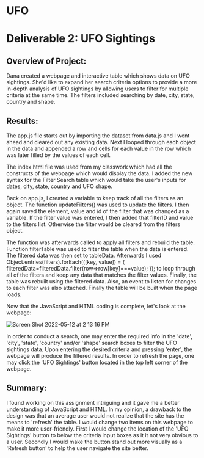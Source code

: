 # UFO

# Deliverable 2: UFO Sightings

## Overview of Project:

Dana created a webpage and interactive table which shows data on UFO sightings. She'd like to expand her search criteria options to provide a more in-depth analysis of UFO sightings by allowing users to filter for multiple criteria at the same time. The filters included searching by date, city, state, country and shape.

## Results:

The app.js file starts out by importing the dataset from data.js and I went ahead and cleared out any existing data. Next I looped through each object in the data and appended a row and cells for each value in the row which was later filled by the values of each cell. 

The index.html file was used from my classwork which had all the constructs of the webpage which would display the data. I added the new syntax for the Filter Search table which would take the user's inputs for dates, city, state, country and UFO shape. 

Back on app.js, I created a variable to keep track of all the filters as an object. The function updateFilters() was used to update the filters. I then again saved the element, value and id of the filter that was changed as a variable. If the filter value was entered, I then added that filterID and value to the filters list. Otherwise the filter would be cleared from the filters object.

The function was afterwards called to apply all filters and rebuild the table. Function filterTable was used to filter the table when the data is entered. The filtered data was then set to tableData. Afterwards I used 
Object.entries(filters).forEach(([key, value]) = { 
filteredData=filteredData.filter(row=>row[key]===value);
});
to loop through all of the filters and keep any data that matches the filter values. Finally, the table was rebuilt using the filtered data. Also, an event to listen for changes to each filter was also attached. Finally the table will be built when the page loads. 

Now that the JavaScript and HTML coding is complete, let's look at the webpage:

![Screen Shot 2022-05-12 at 2 13 16 PM](https://user-images.githubusercontent.com/95712234/168141444-26310e02-a25d-46ba-a223-34ec811e4181.png)


In order to conduct a search, one may enter the required info in the 'date', 'city', 'state', 'country' and/or 'shape' search boxes to filter the  UFO sightings data. Upon entering the desired criteria and pressing 'enter', the webpage will produce the filtered results. In order to refresh the page, one may click the 'UFO Sightings' button located in the top left corner of the webpage.


## Summary:

I found working on this assignment intriguing and it gave me a better understanding of JavaScript and HTML. In my opinion, a drawback to the design was that an average user would not realize that the site has the means to 'refresh' the table. I would change two items on this webpage to make it more user-friendly. First I would change the location of the 'UFO Sightings' button to below the criteria input boxes as it it not very obvious to a user. Secondly I would make the button stand out more visually as a 'Refresh button' to help the user navigate the site better.


